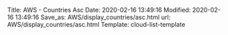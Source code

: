 Title: AWS - Countries Asc
Date: 2020-02-16 13:49:16
Modified: 2020-02-16 13:49:16
Save_as: AWS/display_countries/asc.html
url: AWS/display_countries/asc.html
Template: cloud-list-template